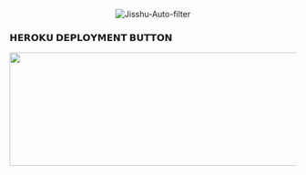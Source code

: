 <p align="center">
  <img src="https://files.catbox.moe/uhykxi.jpg" alt="Jisshu-Auto-filter">
</p>

<h3> 𝗛𝗘𝗥𝗢𝗞𝗨 𝗗𝗘𝗣𝗟𝗢𝗬𝗠𝗘𝗡𝗧 𝗕𝗨𝗧𝗧𝗢𝗡 </h3>
</h3>


<p align="center"><a href="https://dashboard.heroku.com/new?template=https://github.com/MikeyxBotz/SUSANT-AUTO-FILTER"> <img src="https://graph.org/file/7758e15f135e166b8637d.jpg" width="520" height="198.45"/></a></p>
